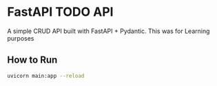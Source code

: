 # FastAPI TODO API

A simple CRUD API built with FastAPI + Pydantic.
This was for Learning purposes

## How to Run
```bash
uvicorn main:app --reload